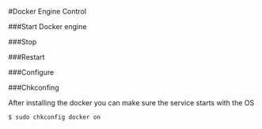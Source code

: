 #Docker Engine Control

###Start Docker engine

###Stop

###Restart

###Configure

###Chkconfing

After installing the docker you can make sure the service starts with the OS

```$ sudo chkconfig docker on```